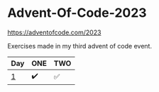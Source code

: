# Advent-Of-Code-2023
https://adventofcode.com/2023

Exercises made in my third advent of code event.

| Day | ONE | TWO |
| ------ | ------ | ------ |
| [1](https://adventofcode.com/2023/day/1) | :heavy_check_mark: | :white_check_mark: |

